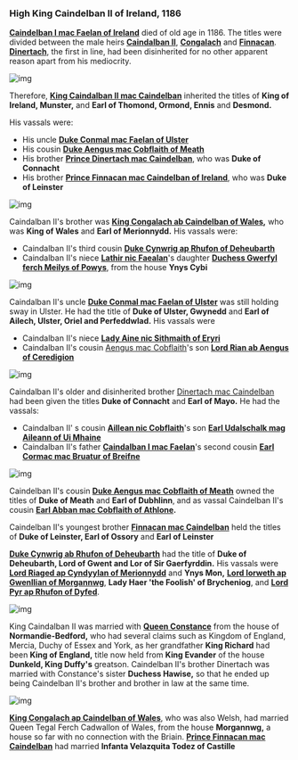 ### High King Caindelban II of Ireland, 1186

**[Caindelban I mac Faelan of Ireland](../p/caindelban_i_mac_faelan_1114.md)** died of old age in 1186. The titles were divided between the male heirs **[Caindalban II](../p/caindelban_ii_mac_caindelban_1147.md)**, **[Congalach](../p/congalach_ab_caindelban_1148.md)** and **[Finnacan](../p/finnacan_mac_caindelban_1161.md)**. **[Dinertach](../p/dinertach_mac_caindelban_1141.md)**, the first in line, had been disinherited for no other apparent reason apart from his mediocrity.

![img](11-King-Caidelban-II-1186/sons1.jpg)

Therefore, **[King Caindalban II mac Caindelban](../p/caindelban_ii_mac_caindelban_1147.md)** inherited the titles of **King of Ireland, Munster,** and **Earl of Thomond, Ormond, Ennis** and **Desmond.**

His vassals were:
- His uncle **[Duke Conmal mac Faelan of Ulster](../p/conmal_mac_faelan_1122.md)**
- His cousin **[Duke Aengus mac Cobflaith of Meath](../p/aengus_i_mac_cobflaith_1123.md)**
- His brother **[Prince Dinertach mac Caindelban](../p/dinertach_mac_caindelban_1141.md)**, who was **Duke of Connacht**
- His brother **[Prince Finnacan mac Caindelban of Ireland](../p/finnacan_mac_caindelban_1161)**, who was **Duke of Leinster**

![img](11-King-Caidelban-II-1186/map1.jpg)

Caindalban II's brother was **[King Congalach ab Caindelban of Wales](../p/congalach_ab_caindelban_1148),** who was **King of Wales** and **Earl of Merionnydd.** His vassals were:

- Caindalban II's third cousin **[Duke Cynwrig ap Rhufon of Deheubarth](../p/cynwrig_ap_rhufon_1157.md)**
- Caindalban II's niece **[Lathir nic Faealan](../p/lathir_nic_faelan_1162.md)**'s daughter **[Duchess Gwerfyl ferch Meilys of Powys](../p/gwerfyl_ferch_meilys_1180.md)**, from the house **Ynys Cybi**

![img](11-King-Caidelban-II-1186/map2.jpg)

Caindalban II's uncle **[Duke Conmal mac Faelan of Ulster](../p/conmal_mac_faelan_1122.md)** was still holding sway in Ulster. He had the title of **Duke of Ulster, Gwynedd** and **Earl of Ailech, Ulster, Oriel and Perfeddwlad.** His vassals were 

- Caindalban II's niece **[Lady Aine nic Sithmaith of Eryri](../p/aine_ferch_sithmaith_1169.md)**
- Caindalban II's cousin [Aengus mac Cobflaith](../p/aengus_i_mac_cobflaith_1123.md)'s son **[Lord Rian ab Aengus of Ceredigion](../p/rian_ab_aengus_1144.md)**

![img](11-King-Caidelban-II-1186/map3.jpg)

Caindalban II's older and disinherited brother [Dinertach mac Caindelban](../p/dinertach_mac_caindelban_1141.md) had been given the titles **Duke of Connacht** and **Earl of Mayo.** He had the vassals:

- Caindalban II' s cousin **[Aillean nic Cobflaith](../p/aileann_nic_cobflaith_1128.md)**'s son **[Earl Udalschalk mag Aileann of Ui Mhaine](../p/udalschalk_mag_aileann_1145.md)**
- Caindalban II's father **[Caindalban I mac Faelan](../p/caindelban_i_mac_faelan_1114.md)**'s second cousin **[Earl Cormac mac Bruatur of Breifne](../p/cormac_mac_bruatur_1133.md)**

![img](11-King-Caidelban-II-1186/map4.jpg)

Caindelban II's cousin **[Duke Aengus mac Cobflaith of Meath](../p/aengus_i_mac_cobflaith_1123.md)** owned the titles of **Duke of Meath** and **Earl of Dubhlinn**, and as vassal Caindelban II's cousin **[Earl Abban mac Cobflaith of Athlone](../p/abban_mac_cobflaith_1132.md).**

Caindelban II's youngest brother **[Finnacan mac Caindelban](../p/finnacan_mac_caindelban_1161.md)** held the titles of **Duke of Leinster, Earl of Ossory** and **Earl of Leinster**

[**Duke Cynwrig ab Rhufon of Deheubarth**](../p/cynwrig_ap_rhufon_1157.md) had the title of **Duke of Deheubarth, Lord of Gwent and Lor of Sir Gaerfyrddin.** His vassals were [**Lord Riaged ap Cyndyylan of Merionnydd**](../p/riaged_ap_cynddylan_1169.md) and **Ynys Mon,** [**Lord Iorweth ap Gwenllian of Morgannwg**](../p/iorwerth_ap_gwenllian_1129.md), **Lady Haer 'the Foolish' of Brycheniog**, and **[Lord Pyr ap Rhufon of Dyfed](../p/pyr_ap_rhufon_1160.md)**. 

![img](11-King-Caidelban-II-1186/map5.jpg)

King Caindalban II was married with **[Queen Constance](../p/constance_randolph_1144.md)** from the house of **Normandie-Bedford,** who had several claims such as Kingdom of England, Mercia, Duchy of Essex and York, as her grandfather **King Richard** had been **King of England,** title now held from **King Evander** of the house **Dunkeld, King Duffy's** greatson. Caindelban II's brother Dinertach was married with Constance's sister **Duchess Hawise,** so that he ended up being Caindelban II's brother and brother in law at the same time.

![img](11-King-Caidelban-II-1186/din1.jpg)

[**King Congalach ap Caindelban of Wales**](../p/congalach_ab_caindelban_1148.md), who was also Welsh, had married Queen Tegal Ferch Cadwallon of Wales, from the house **Morgannwg,** a house so far with no connection with the Briain. [**Prince Finnacan mac Caindelban**](../p/finnacan_mac_caindelban_1161.md) had married **Infanta Velazquita Todez of Castille**